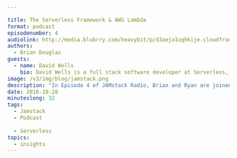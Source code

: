 ```yaml
---

title: The Serverless Framework & AWS Lambda
format: podcast
episodenumber: 4
audiolink: http://media.blubrry.com/heavybit/p/d3aeja1uqhkije.cloudfront.net/podcasts/jamstack-radio/20160817-jamstack-radio-004.mp3
authors:
  - Brian Douglas
guests:
  - name: David Wells
    bio: David Wells is a full stack software developer at Serverless, where he gives developers the tools to build and operate serverless architectures.
image: /v3/img/blog/jamstack.png
description: "In Episode 4 of JAMstack Radio, Brian and Ryan are joined by engineer David Wells who explains the Serverless Framework and automation using AWS Lambda. The three cover topics including potential pain points of complex microservices, advantages of event-driven architectures, and writing Kanye skills for Amazon’s Alexa. Plus a new round of JAMPicks."
date: 2016-10-28
minuteslong: 32
tags:
  - Jamstack
  - Podcast
  
  - Serverless
topics:
  - insights
---
```

